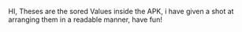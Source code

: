 HI,
Theses are the sored Values inside the APK,
i have given a shot at arranging them in a readable manner, have fun!
